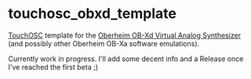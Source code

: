 # touchosc_obxd_template
[TouchOSC](https://hexler.net/touchosc/) template for the [Oberheim OB-Xd Virtual Analog Synthesizer](https://www.discodsp.com/obxd/) (and possibly other Oberheim OB-Xa software emulations).

Currently work in progress. I'll add some decent info and a Release once I've reached the first beta ;)

